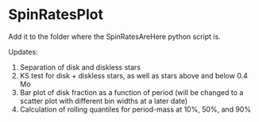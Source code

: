 # SpinRatesPlot

Add it to the folder where the SpinRatesAreHere python script is.

Updates:

1) Separation of disk and diskless stars
2) KS test for disk + diskless stars, as well as stars above and below 0.4 Mo
3) Bar plot of disk fraction as a function of period (will be changed to a scatter plot with different bin widths at a later date)
4) Calculation of rolling quantiles for period-mass at 10%, 50%, and 90%
